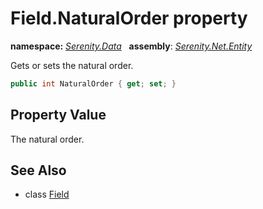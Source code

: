 # Field.NaturalOrder property
**namespace:** *[Serenity.Data](../../README.md#serenity.data-namespace)*   **assembly**: *[Serenity.Net.Entity](../../README.md)*

Gets or sets the natural order.

```csharp
public int NaturalOrder { get; set; }
```

## Property Value

The natural order.

## See Also

* class [Field](../Field.md)